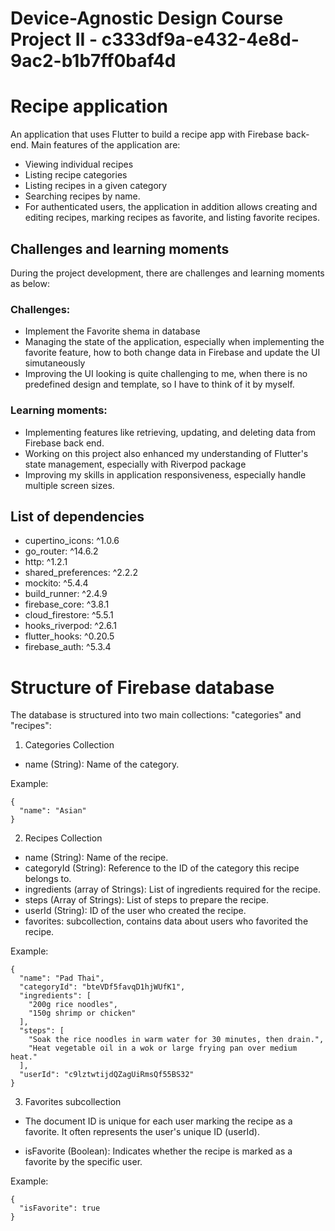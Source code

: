 # Device-Agnostic Design Course Project II - c333df9a-e432-4e8d-9ac2-b1b7ff0baf4d

# Recipe application

An application that uses Flutter to build a recipe app with Firebase back-end. Main features of the application are:
- Viewing individual recipes
- Listing recipe categories
- Listing recipes in a given category
- Searching recipes by name. 
- For authenticated users, the application in addition allows creating and editing recipes, marking recipes as favorite, and listing favorite recipes.

## Challenges and learning moments

During the project development, there are challenges and learning moments as below:
</br> <h3> Challenges: </h3>
- Implement the Favorite shema in database
- Managing the state of the application, especially when implementing the favorite feature, how to both change data in Firebase and update the UI simutaneously
- Improving the UI looking is quite challenging to me, when there is no predefined design and template, so I have to think of it by myself.

<h3> Learning moments: </h3>

- Implementing features like retrieving, updating, and deleting data from Firebase back end.
- Working on this project also enhanced my understanding of Flutter's state management, especially with Riverpod package
- Improving my skills in application responsiveness, especially handle multiple screen sizes.

## List of dependencies

- cupertino_icons: ^1.0.6
- go_router: ^14.6.2
- http: ^1.2.1
- shared_preferences: ^2.2.2
- mockito: ^5.4.4
- build_runner: ^2.4.9
- firebase_core: ^3.8.1
- cloud_firestore: ^5.5.1
- hooks_riverpod: ^2.6.1
- flutter_hooks: ^0.20.5
- firebase_auth: ^5.3.4

# Structure of Firebase database

The database is structured into two main collections: "categories" and "recipes":

1. Categories Collection

- name (String): Name of the category.

Example:
```
{
  "name": "Asian"
}
```

2. Recipes Collection

- name (String): Name of the recipe.
- categoryId (String): Reference to the ID of the category this recipe belongs to.
- ingredients (array of Strings): List of ingredients required for the recipe.
- steps (Array of Strings): List of steps to prepare the recipe.
- userId (String): ID of the user who created the recipe.
- favorites: subcollection, contains data about users who favorited the recipe.

Example:

```
{
  "name": "Pad Thai",
  "categoryId": "bteVDf5favqD1hjWUfK1",
  "ingredients": [
    "200g rice noodles",
    "150g shrimp or chicken"
  ],
  "steps": [
    "Soak the rice noodles in warm water for 30 minutes, then drain.",
    "Heat vegetable oil in a wok or large frying pan over medium heat."
  ],
  "userId": "c9lztwtijdQZagUiRmsQf55BS32"
}
```

3. Favorites subcollection
- The document ID is unique for each user marking the recipe as a favorite. It often represents the user's unique ID (userId).

- isFavorite (Boolean): Indicates whether the recipe is marked as a favorite by the specific user.

Example:

```
{
  "isFavorite": true
}
```